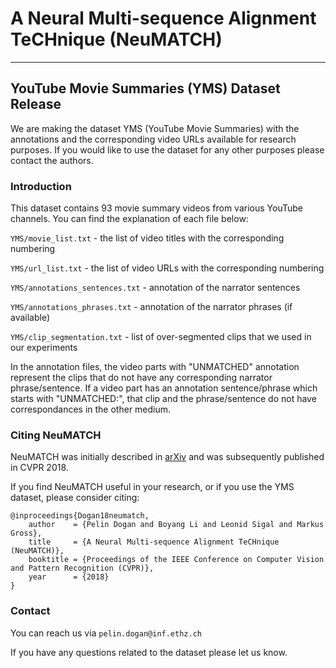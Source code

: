 # A Neural Multi-sequence Alignment TeCHnique (NeuMATCH)
---------------------------------------------------------------------------
YouTube Movie Summaries (YMS) Dataset Release
---------------------------------------------------------------------------

We are making the dataset YMS (YouTube Movie Summaries) with the annotations and the corresponding video URLs available for research
purposes. If you would like to use the dataset for any other purposes please contact the authors.

### Introduction
This dataset contains 93 movie summary videos from various YouTube channels. You can find the explanation of each file below:

`YMS/movie_list.txt` - the list of video titles with the corresponding numbering

`YMS/url_list.txt` - the list of video URLs with the corresponding numbering

`YMS/annotations_sentences.txt` - annotation of the narrator sentences

`YMS/annotations_phrases.txt` - annotation of the narrator phrases (if available)

`YMS/clip_segmentation.txt` - list of over-segmented clips that we used in our experiments

In the annotation files, the video parts with "UNMATCHED" annotation represent the clips that do not have any corresponding narrator phrase/sentence. If a video part has an annotation sentence/phrase which starts with "UNMATCHED:", that clip and the phrase/sentence do not have correspondances in the other medium. 

### Citing NeuMATCH

NeuMATCH was initially described in [arXiv](https://arxiv.org/abs/1803.00057) and was subsequently published in CVPR 2018.

If you find NeuMATCH useful in your research, or if you use the YMS dataset, please consider citing:

    @inproceedings{Dogan18neumatch,
        author    = {Pelin Dogan and Boyang Li and Leonid Sigal and Markus Gross},
        title     = {A Neural Multi-sequence Alignment TeCHnique (NeuMATCH)},
        booktitle = {Proceedings of the IEEE Conference on Computer Vision and Pattern Recognition (CVPR)},
        year      = {2018}
    }

### Contact
You can reach us via `pelin.dogan@inf.ethz.ch`

If you have any questions related to the dataset please let us know.
